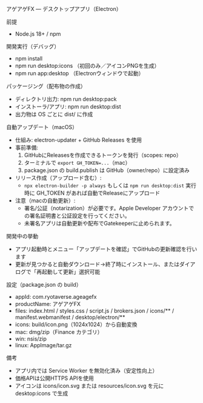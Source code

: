 アゲアゲFX — デスクトップアプリ（Electron）

前提
- Node.js 18+ / npm

開発実行（デバッグ）
- npm install
- npm run desktop:icons  （初回のみ／アイコンPNGを生成）
- npm run app:desktop    （Electronウィンドウで起動）

パッケージング（配布物の作成）
- ディレクトリ出力: npm run desktop:pack
- インストーラ/アプリ: npm run desktop:dist
- 出力物は OS ごとに dist/ に作成

自動アップデート（macOS）
- 仕組み: electron-updater + GitHub Releases を使用
- 事前準備:
  1) GitHubにReleasesを作成できるトークンを発行（scopes: repo）
  2) ターミナルで `export GH_TOKEN=...`（mac）
  3) package.json の build.publish は GitHub（owner/repo）に設定済み
- リリース作成（アップロード含む）:
  - `npx electron-builder -p always` もしくは `npm run desktop:dist` 実行時に GH_TOKEN があれば自動でReleaseにアップロード
- 注意（macの自動更新）:
  - 署名/公証（notarization）が必要です。Apple Developer アカウントでの署名証明書と公証設定を行ってください。
  - 未署名アプリは自動更新や配布でGatekeeperに止められます。

開発中の挙動
- アプリ起動時とメニュー「アップデートを確認」でGitHubの更新確認を行います
- 更新が見つかると自動ダウンロード→終了時にインストール、またはダイアログで「再起動して更新」選択可能

設定（package.json の build）
- appId: com.ryotaverse.ageagefx
- productName: アゲアゲFX
- files: index.html / styles.css / script.js / brokers.json / icons/** / manifest.webmanifest / desktop/electron/**
- icons: build/icon.png（1024x1024）から自動変換
- mac: dmg/zip（Finance カテゴリ）
- win: nsis/zip
- linux: AppImage/tar.gz

備考
- アプリ内では Service Worker を無効化済み（安定性向上）
- 価格APIは公開HTTPS APIを使用
- アイコンは icons/icon.svg または resources/icon.svg を元に desktop:icons で生成
